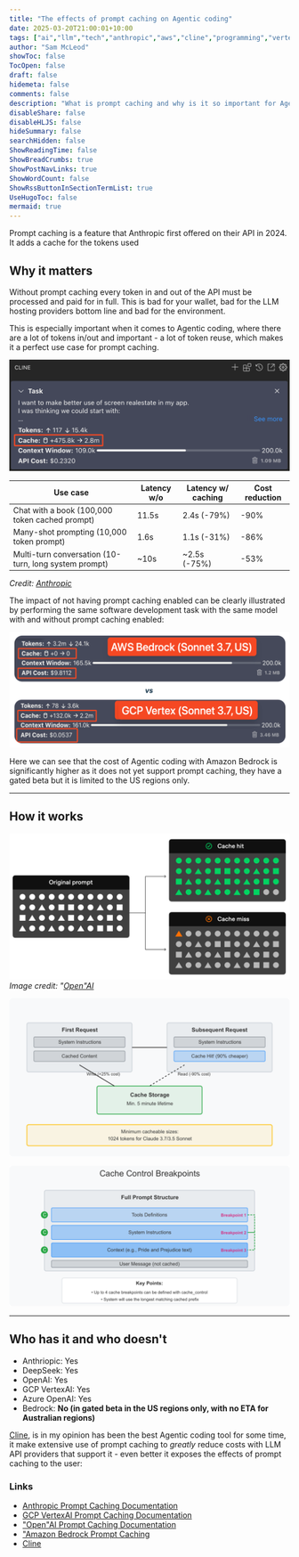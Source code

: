 ```yaml
---
title: "The effects of prompt caching on Agentic coding"
date: 2025-03-20T21:00:01+10:00
tags: ["ai","llm","tech","anthropic","aws","cline","programming","vertex","gcp","agentic","agentic-coding"]
author: "Sam McLeod"
showToc: false
TocOpen: false
draft: false
hidemeta: false
comments: false
description: "What is prompt caching and why is it so important for Agentic coding?"
disableShare: false
disableHLJS: false
hideSummary: false
searchHidden: false
ShowReadingTime: false
ShowBreadCrumbs: true
ShowPostNavLinks: true
ShowWordCount: false
ShowRssButtonInSectionTermList: true
UseHugoToc: false
mermaid: true
---
```


Prompt caching is a feature that Anthropic first offered on their API in 2024. It adds a cache for the tokens used

## Why it matters

Without prompt caching every token in and out of the API must be processed and paid for in full. This is bad for your wallet, bad for the LLM hosting providers bottom line and bad for the environment.

This is especially important when it comes to Agentic coding, where there are a lot of tokens in/out and important - a lot of token reuse, which makes it a perfect use case for prompt caching.

![Cline prompt caching indicator](cline-1.png)

| Use case                                              | Latency w/o | Latency w/ caching | Cost reduction |
|-------------------------------------------------------|-------------|--------------------|----------------|
| Chat with a book (100,000 token cached prompt)        | 11.5s       | 2.4s (-79%)        | -90%           |
| Many-shot prompting (10,000 token prompt)             | 1.6s        | 1.1s (-31%)        | -86%           |
| Multi-turn conversation (10-turn, long system prompt) | ~10s        | ~2.5s (-75%)       | -53%           |

_Credit: [Anthropic](https://www.anthropic.com/news/prompt-caching)_

The impact of not having prompt caching enabled can be clearly illustrated by performing the same software development task with the same model with and without prompt caching enabled:

![Comparing the cost with and without caching](with-without-caching.png)

Here we can see that the cost of Agentic coding with Amazon Bedrock is significantly higher as it does not yet support prompt caching, they have a gated beta but it is limited to the US regions only.

---

## How it works

![alt text](closedai-caching-image.png)
_Image credit: "[Open"AI](https://platform.openai.com/docs/guides/prompt-caching)_

![](pc1.png)

![](pc2.png)

---

## Who has it and who doesn't

- Anthriopic: Yes
- DeepSeek: Yes
- OpenAI: Yes
- GCP VertexAI: Yes
- Azure OpenAI: Yes
- Bedrock: **No (in gated beta in the US regions only, with no ETA for Australian regions)**

[Cline](https://cline.bot/), is in my opinion has been the best Agentic coding tool for some time, it make extensive use of prompt caching to _greatly_ reduce costs with LLM API providers that support it - even better it exposes the effects of prompt caching to the user:

### Links

- [Anthropic Prompt Caching Documentation](https://docs.anthropic.com/en/docs/build-with-claude/prompt-caching)
- [GCP VertexAI Prompt Caching Documentation](https://cloud.google.com/vertex-ai/generative-ai/docs/partner-models/claude-prompt-caching)
- ["Open"AI Prompt Caching Documentation](https://platform.openai.com/docs/guides/prompt-caching)
- ["Amazon Bedrock Prompt Caching](https://docs.aws.amazon.com/bedrock/latest/userguide/prompt-caching.html)
- [Cline](https://cline.bot)
